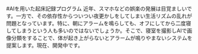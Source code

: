 #AIを用いた起床記録プログラム
近年、スマホなどの娯楽の発展は目覚ましいです。一方で、その依存性からついつい夜更かしをしてしまい生活リズムの乱れが問題となっています。特に、朝にアラームを鳴らしても、オフにしてから二度寝してしまうという人も多いのではないでしょうか。そこで、寝室を撮影しAIで画像分類をすることで、体が起き上がらないとアラームが鳴りやまないシステムを提案します。現在、開発中です。
